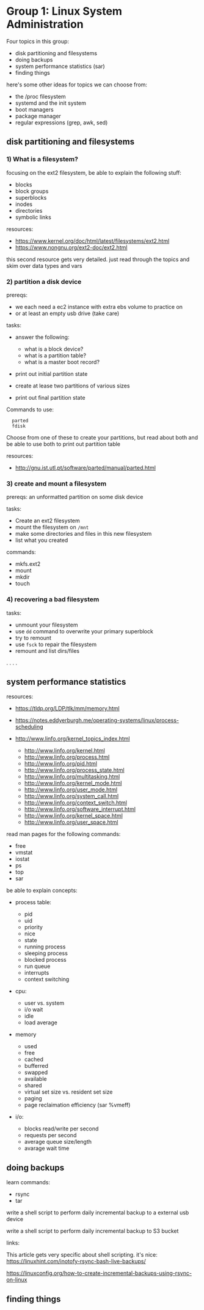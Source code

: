 Group 1: Linux System Administration
====================================

Four topics in this group:

- disk partitioning and filesystems
- doing backups
- system performance statistics (sar)
- finding things

here's some other ideas for topics we can choose from:

- the /proc filesystem
- systemd and the init system
- boot managers
- package manager
- regular expressions (grep, awk, sed)




disk partitioning and filesystems
---------------------------------

### 1) What is a filesystem?

focusing on the ext2 filesystem, be able to explain the following stuff:

- blocks
- block groups
- superblocks
- inodes
- directories
- symbolic links

resources:

- https://www.kernel.org/doc/html/latest/filesystems/ext2.html
- https://www.nongnu.org/ext2-doc/ext2.html

this second resource gets very detailed.  just read through the topics and skim over
data types and vars


### 2) partition a disk device

prereqs: 

-  we each need a ec2 instance with extra ebs volume to practice on
-  or at least an empty usb drive (take care)

tasks:

- answer the following:

  - what is a block device?
  - what is a partition table?
  - what is a master boot record?

- print out initial partition state
- create at lease two partitions of various sizes
- print out final partition state

Commands to use:

``` 
  parted
  fdisk
```

Choose from one of these to create your partitions, but read about both and be
able to use both to print out partition table

resources:

- http://gnu.ist.utl.pt/software/parted/manual/parted.html


### 3) create and mount a filesystem

prereqs: 
  an unformatted partition on some disk device

tasks:

- Create an ext2 filesystem 
- mount the filesystem on `/mnt`
- make some directories and files in this new filesystem
- list what you created

commands:

- mkfs.ext2
- mount
- mkdir
- touch


### 4) recovering a bad filesystem

tasks:

- unmount your filesystem
- use `dd` command to overwrite your primary superblock
- try to remount
- use `fsck` to repair the filesystem
- remount and list dirs/files



.
.
.
.


system performance statistics
-----------------------------

resources:

- https://tldp.org/LDP/tlk/mm/memory.html
- https://notes.eddyerburgh.me/operating-systems/linux/process-scheduling
- http://www.linfo.org/kernel_topics_index.html

  - http://www.linfo.org/kernel.html
  - http://www.linfo.org/process.html
  - http://www.linfo.org/pid.html
  - http://www.linfo.org/process_state.html
  - http://www.linfo.org/multitasking.html
  - http://www.linfo.org/kernel_mode.html
  - http://www.linfo.org/user_mode.html
  - http://www.linfo.org/system_call.html
  - http://www.linfo.org/context_switch.html
  - http://www.linfo.org/software_interrupt.html
  - http://www.linfo.org/kernel_space.html
  - http://www.linfo.org/user_space.html

read man pages for the following commands:

- free
- vmstat
- iostat
- ps
- top
- sar

be able to explain concepts:

- process table:

  - pid
  - uid
  - priority
  - nice
  - state
  - running process
  - sleeping process
  - blocked process
  - run queue
  - interrupts
  - context switching

- cpu:

  - user vs. system
  - i/o wait
  - idle
  - load average

- memory

  - used
  - free
  - cached
  - bufferred
  - swapped
  - available
  - shared
  - virtual set size vs. resident set size
  - paging
  - page reclaimation efficiency (sar %vmeff)

- i/o:

  - blocks read/write per second
  - requests per second
  - average queue size/length
  - avarage wait time





doing backups
-------------

learn commands:

- rsync
- tar

write a shell script to perform daily incremental backup to a external usb device

write a shell script to perform daily incremental backup to S3 bucket

links:

This article gets very specific about shell scripting.  it's nice:
https://linuxhint.com/inotofy-rsync-bash-live-backups/

https://linuxconfig.org/how-to-create-incremental-backups-using-rsync-on-linux







finding things
--------------

